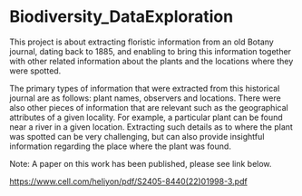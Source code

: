 # Biodiversity_DataExploration

This project is about extracting floristic information from an old Botany journal, dating back to 1885, and enabling to bring this information together with other related information about the plants and the locations where they were spotted. 

The primary types of information that were extracted from this historical journal are as follows: plant names, observers and locations.  There were also other pieces of information that are relevant such as the geographical attributes of a given locality. For example, a particular plant can be found near a river in a given location. Extracting such details as to where the plant was spotted can be very challenging, but can also provide insightful information regarding the place where the plant was found. 

Note: A paper on this work has been published, please see link below.

https://www.cell.com/heliyon/pdf/S2405-8440(22)01998-3.pdf
